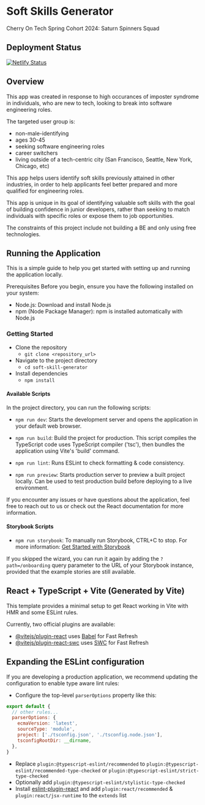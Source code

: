 # Soft Skills Generator
Cherry On Tech Spring Cohort 2024: Saturn Spinners Squad

## Deployment Status
[![Netlify Status](https://api.netlify.com/api/v1/badges/678a843c-0add-4fd7-8331-d188405ca866/deploy-status)](https://app.netlify.com/sites/softskill-generator/deploys)

## Overview
This app was created in response to high occurances of imposter syndrome in individuals, who are new to tech, looking to break into software engineering roles.

The targeted user group is:
- non-male-identifying
- ages 30-45
- seeking software engineering roles
- career switchers
- living outside of a tech-centric city (San Francisco, Seattle, New York, Chicago, etc)

This app helps users identify soft skills previously attained in other industries, in order to help applicants feel better prepared and more qualified for engineering roles.

This app is unique in its goal of identifying valuable soft skills with the goal of building confidence in junior developers, rather than seeking to match individuals with specific roles or expose them to job opportunities.

The constraints of this project include not building a BE and only using free technologies.


## Running the Application
This is a simple guide to help you get started with setting up and running the application locally.

Prerequisites
Before you begin, ensure you have the following installed on your system:

- Node.js: Download and install Node.js
- npm (Node Package Manager): npm is installed automatically with Node.js


### Getting Started
- Clone the repository
   - `git clone <repository_url>`
- Navigate to the project directory
   - `cd soft-skill-generator`
- Install dependencies
   - `npm install`


#### Available Scripts
In the project directory, you can run the following scripts:

- `npm run dev`: Starts the development server and opens the application in your default web browser.

- `npm run build`: Build the project for production. This script compiles the TypeScript code uses TypeScript compiler ('tsc'), then bundles the application using Vite's 'build' command.

- `npm run lint`: Runs ESLint to check formatting & code consistency.

- `npm run preview`: Starts production server to preview a built project locally. Can be used to test production build before deploying to a live environment.


If you encounter any issues or have questions about the application, feel free to reach out to us or check out the React documentation for more information.

#### Storybook Scripts

- `npm run storybook`: To manually run Storybook, CTRL+C to stop.
For more information: <a href='https://storybook.js.org/docs/get-started/react-vite'>Get Started with Storybook</a>

If you skipped the wizard, you can run it again by adding the `?path=/onboarding` query parameter to the URL of your Storybook instance, provided that the example stories are still available.



## React + TypeScript + Vite (Generated by Vite)

This template provides a minimal setup to get React working in Vite with HMR and some ESLint rules.

Currently, two official plugins are available:

- [@vitejs/plugin-react](https://github.com/vitejs/vite-plugin-react/blob/main/packages/plugin-react/README.md) uses [Babel](https://babeljs.io/) for Fast Refresh
- [@vitejs/plugin-react-swc](https://github.com/vitejs/vite-plugin-react-swc) uses [SWC](https://swc.rs/) for Fast Refresh

## Expanding the ESLint configuration

If you are developing a production application, we recommend updating the configuration to enable type aware lint rules:

- Configure the top-level `parserOptions` property like this:

```js
export default {
  // other rules...
  parserOptions: {
    ecmaVersion: 'latest',
    sourceType: 'module',
    project: ['./tsconfig.json', './tsconfig.node.json'],
    tsconfigRootDir: __dirname,
  },
}
```

- Replace `plugin:@typescript-eslint/recommended` to `plugin:@typescript-eslint/recommended-type-checked` or `plugin:@typescript-eslint/strict-type-checked`
- Optionally add `plugin:@typescript-eslint/stylistic-type-checked`
- Install [eslint-plugin-react](https://github.com/jsx-eslint/eslint-plugin-react) and add `plugin:react/recommended` & `plugin:react/jsx-runtime` to the `extends` list
